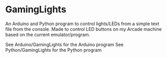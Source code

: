 # GamingLights #
An Arduino and Python program to control lights/LEDs from a simple text file from the console.
Made to control LED buttons on my Arcade machine based on the current emulator/program.

See Arduino/GamingLights for the Arduino program
See Python/GamingLights for the Python program

